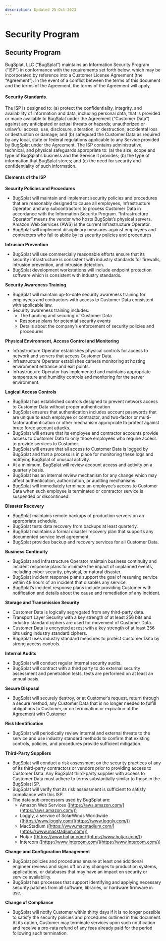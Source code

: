 ```yaml
---
description: Updated 25-Oct-2023
---
```


# Security Program

## Security Program

BugSplat, LLC (“BugSplat”) maintains an Information Security Program (“ISP”) in conformance with the requirements set forth below, which may be incorporated by reference into a Customer License Agreement (the “Agreement”). In the event of a conflict between the terms of this document and the terms of the Agreement, the terms of the Agreement will apply.

#### Security Standards.

The ISP is designed to: (a) protect the confidentiality, integrity, and availability of information and data, including personal data, that is provided or made available to BugSplat under the Agreement (“Customer Data”) against any anticipated or actual threats or hazards; unauthorized or unlawful access, use, disclosure, alteration, or destruction; accidental loss or destruction or damage; and (b) safeguard the Customer Data as required by any local, state or federal regulations applicable to any Service provided by BugSplat under the Agreement. The ISP contains administrative, technical, and physical safeguards appropriate to: (a) the size, scope and type of BugSplat’s business and the Service it provides; (b) the type of information that BugSplat stores; and (c) the need for security and confidentiality of such information.

#### Elements of the ISP

**Security Policies and Procedures**

* BugSplat will maintain and implement security policies and procedures that are reasonably designed to cause all employees, Infrastructure Operator, and any subcontractors to process Customer Data in accordance with the Information Security Program. “Infrastructure Operator” means the vendor who hosts BugSplat’s physical servers. Amazon Web Services (AWS) is the current Infrastructure Operator.
* BugSplat will implement disciplinary measures against employees and contractors who fail to abide by its security policies and procedures

**Intrusion Prevention**

* BugSplat will use commercially reasonable efforts ensure that its security infrastructure is consistent with industry standards for firewalls, intrusion prevention, and intrusion detection.
* BugSplat development workstations will include endpoint protection software which is consistent with industry standards.

**Security Awareness Training**

* BugSplat will maintain up-to-date security awareness training for employees and contractors with access to Customer Data consistent with applicable law.
* Security awareness training includes:
  * The handling and securing of Customer Data
  * Response plans for potential security events
  * Details about the company’s enforcement of security policies and procedures

**Physical Environment, Access Control and Monitoring**

* Infrastructure Operator establishes physical controls for access to network and servers that access Customer Data.
* Infrastructure Operator establishes camera monitoring at hosting environment entrance and exit points.
* Infrastructure Operator has implemented and maintains appropriate temperature and humidity controls and monitoring for the server environment.

**Logical Access Controls**

* BugSplat has established controls designed to prevent network access to Customer Data without proper authentication
* BugSplat ensures that authentication includes account passwords that are unique to each employee or contractor, and two-factor or multi-factor authentication or other mechanism appropriate to protect against brute force account attacks.
* BugSplat will ensure that its employee and contractor accounts provide access to Customer Data to only those employees who require access to provide services to Customer.
* BugSplat will ensure that all access to Customer Data is logged by BugSplat and that a process is in place for monitoring these logs and notifying BugSplat of unusual activity.
* At a minimum, BugSplat will review account access and activity on a quarterly basis.
* BugSplat has an internal review mechanism for any change which may affect authentication, authorization, or auditing mechanisms.
* BugSplat will immediately terminate an employee’s access to Customer Data when such employee is terminated or contractor service is suspended or discontinued.

**Disaster Recovery**

* BugSplat maintains remote backups of production servers on an appropriate schedule.
* BugSplat tests data recovery from backups at least quarterly.
* BugSplat maintains a formal disaster recovery plan that supports any documented service level agreement.
* BugSplat provides backup and recovery services for all Customer Data.

**Business Continuity**

* BugSplat and Infrastructure Operator maintain business continuity and incident response plans to minimize the impact of unplanned events, including cyber security, physical, or natural disaster.
* BugSplat incident response plans support the goal of resuming service within 48 hours of an incident that disables any service.
* BugSplat’s incident response plans include providing Customer with notification and details about the cause and remediation of any incident.

**Storage and Transmission Security**

* Customer Data is logically segregated from any third-party data.
* Transport Layer Security with a key strength of at least 256 bits and industry standard ciphers are used for movement of Customer Data.
* Customer Data is encrypted at rest with a key strength of at least 256 bits using industry standard ciphers.
* BugSplat uses industry standard measures to protect Customer Data by strong access controls.

**Internal Audits**

* BugSplat will conduct regular internal security audits.
* BugSplat will contract with a third party to do external security assessment and penetration tests, tests are performed on at least an annual basis.

**Secure Disposal**

* BugSplat will securely destroy, or at Customer’s request, return through a secure method, any Customer Data that is no longer needed to fulfill obligations to Customer, or on termination or expiration of the Agreement with Customer

**Risk Identification**

* BugSplat will periodically review internal and external threats to the service and use industry standard methods to confirm that existing controls, policies, and procedures provide sufficient mitigation.

**Third-Party Suppliers**

* BugSplat will conduct a risk assessment on the security practices of any of its third-party contractors or vendors prior to providing access to Customer Data. Any BugSplat third-party supplier with access to Customer Data must adhere to terms substantially similar to those in the BugSplat ISP.
* BugSplat will verify that its risk assessment is sufficient to satisfy compliance with this ISP.
* The data sub-processors used by BugSplat are:
  * Amazon Web Services ([https://aws.amazon.com/](https://aws.amazon.com/))
  * Loggly, a service of SolarWinds Worldwide ([https://www.loggly.com/](https://www.loggly.com/))
  * MacStadium ([https://www.macstadium.com/](https://www.macstadium.com/))
  * Hotjar ([https://www.hotjar.com/](https://www.hotjar.com/))
  * Intercom ([https://www.intercom.com/](https://www.intercom.com/))

**Change and Configuration Management**

* BugSplat policies and procedures ensure at least one additional engineer reviews and signs off on any changes to production systems, applications, or databases that may have an impact on security or service availability.
* BugSplat has processes that support identifying and applying necessary security patches from all software, libraries, or hardware firmware in use.

**Change of Compliance**

* BugSplat will notify Customer within thirty days if it is no longer possible to satisfy the security policies and procedures outlined in this document. At its option, Customer may terminate services upon such notification and receive a pro-rata refund of any fees already paid for the period following such termination.
